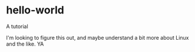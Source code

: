 # hello-world
A tutorial

I'm looking to figure this out, and maybe understand a bit more about Linux and the like. 
YA
